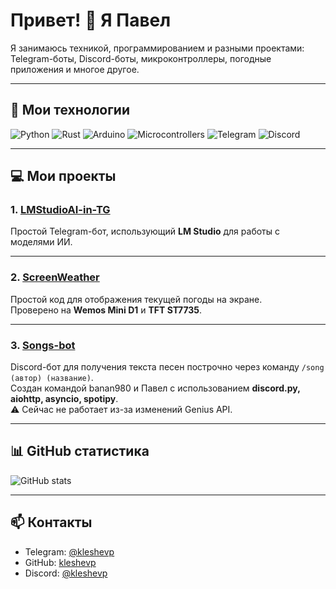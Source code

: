 # Привет! 👋 Я Павел

Я занимаюсь техникой, программированием и разными проектами: Telegram-боты, Discord-боты, микроконтроллеры, погодные приложения и многое другое.  

---

## 🚀 Мои технологии
![Python](https://img.shields.io/badge/Python-3.11-blue?style=for-the-badge)
![Rust](https://img.shields.io/badge/Rust-1.72-orange?style=for-the-badge)
![Arduino](https://img.shields.io/badge/Arduino-IDE-red?style=for-the-badge)
![Microcontrollers](https://img.shields.io/badge/Microcontrollers-TFT%2C-Wemos-green?style=for-the-badge)
![Telegram](https://img.shields.io/badge/Telegram-bots-blue?style=for-the-badge)
![Discord](https://img.shields.io/badge/Discord-bots-purple?style=for-the-badge)

---

## 💻 Мои проекты

### 1. [LMStudioAI-in-TG](https://github.com/kleshevp/LMStudioAI-in-TG)
Простой Telegram-бот, использующий **LM Studio** для работы с моделями ИИ.

---

### 2. [ScreenWeather](https://github.com/kleshevp/ScreenWeather)
Простой код для отображения текущей погоды на экране.  
Проверено на **Wemos Mini D1** и **TFT ST7735**.

---

### 3. [Songs-bot](https://github.com/kleshevp/Songs-bot)
Discord-бот для получения текста песен построчно через команду `/song (автор) (название)`.  
Создан командой banan980 и Павел с использованием **discord.py, aiohttp, asyncio, spotipy**.  
⚠ Сейчас не работает из-за изменений Genius API.

---

## 📊 GitHub статистика
![GitHub stats](https://github-readme-stats.vercel.app/api?username=kleshevp&show_icons=true&theme=tokyonight)

---

## 📫 Контакты
- Telegram: [@kleshevp](https://t.me/kleshevp)
- GitHub: [kleshevp](https://github.com/kleshevp)
- Discord: [@kleshevp](https://discord.com/users/814932720584228874)
<!--
**kleshevp/kleshevp** is a ✨ _special_ ✨ repository because its `README.md` (this file) appears on your GitHub profile.

Here are some ideas to get you started:

- 🔭 I’m currently working on ...
- 🌱 I’m currently learning ...
- 👯 I’m looking to collaborate on ...
- 🤔 I’m looking for help with ...
- 💬 Ask me about ...
- 📫 How to reach me: ...
- 😄 Pronouns: ...
- ⚡ Fun fact: ...
-->
